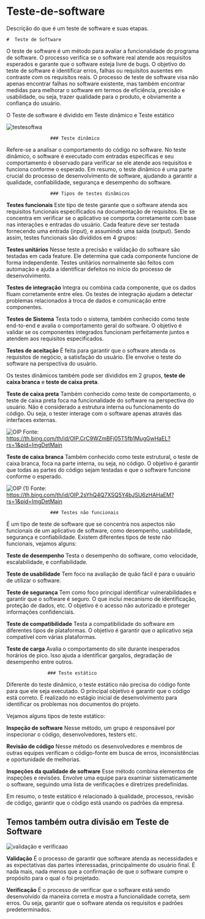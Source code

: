 # Teste-de-software
 Descrição do que é um teste de software e suas etapas.

    #  Teste de Software


O teste de software é um método para avaliar a funcionalidade do programa de software. O processo verifica se o software real atende aos requisitos esperados e garante que o software esteja livre de bugs. O objetivo do teste de software é identificar erros, falhas ou requisitos ausentes em contraste com os requisitos reais.
O processo de teste de software visa não apenas encontrar falhas no software existente, mas também encontrar medidas para melhorar o software em termos de eficiência, precisão e usabilidade, ou seja, trazer qualidade para o produto, e obviamente a confiança do usuário.

O Teste de software é dividido em Teste dinâmico e Teste estático

![testesoftwa](https://github.com/felipeenge/projeto-site/assets/121561336/2ea5b8c8-41cb-4062-83e6-4a6e85f997fd)

                    ### Teste dinâmico 
Refere-se a analisar o comportamento do código no software. No teste dinâmico, o software é executado com entradas específicas e seu comportamento é observado para verificar se ele atende aos requisitos e funciona conforme o esperado.
Em resumo, o teste dinâmico é uma parte crucial do processo de desenvolvimento de software, ajudando a garantir a qualidade, confiabilidade, segurança e desempenho do software. 

                    ### Tipos de testes dinâmicos

**Testes funcionais**
Este tipo de teste garante que o software atenda aos requisitos funcionais especificados na documentação de requisitos. Ele se concentra em verificar se o aplicativo se comporta corretamente com base nas interações e entradas do usuário.
Cada feature deve ser testada fornecendo uma entrada (input), e assumindo uma saída (output). Sendo assim, testes funcionais são divididos em 4 grupos:

**Testes unitários** 
Nesse teste a precisão e validação do software são testadas em cada feature. Ele determina que cada componente funcione de forma independente. Testes unitários normalmente são feitos com automação e ajuda a identificar defeitos no início do processo de desenvolvimento.

**Testes de integração**
Integra ou combina cada componente, que os dados fluam corretamente entre eles. Os testes de integração ajudam a detectar problemas relacionados à troca de dados e comunicação entre componentes.

**Testes de Sistema**
Testa todo o sistema, também conhecido como teste end-to-end e avalia o comportamento geral do software. O objetivo é validar se os componentes integrados funcionam perfeitamente juntos e atendem aos requisitos especificados.

**Testes de aceitação**
É feita para garantir que o software atenda os requisitos de negócio, a satisfação do usuário. Ele envolve o teste do software na perspectiva do usuário.

Os testes dinâmicos também pode ser divididos em 2 grupos, __teste de caixa branca__ e __teste de caixa preta__.

**Teste de caixa preta**
Também conhecido como teste de comportamento, o teste de caixa preta foca na funcionalidade do software na perspectiva do usuário. Não é considerado a estrutura interna ou funcionamento do código. Ou seja, o tester interage com o software apenas através das interfaces externas. 

![OIP](https://github.com/felipeenge/projeto-site/assets/121561336/efb38849-b7b7-42d0-bba9-c01f74e9e38c)
Fonte: https://th.bing.com/th/id/OIP.CrC9WZmBFj05T5fb1MugGwHaEL?rs=1&pid=ImgDetMain

**Teste de caixa branca**
Também conhecido como teste estrutural, o teste de caixa branca, foca na parte interna, ou seja, no código. O objetivo é garantir que todas as partes do código sejam testadas e que o software funcione conforme o esperado.

![OIP (1)](https://github.com/felipeenge/projeto-site/assets/121561336/35ecf051-a0cf-4163-9cbc-66a915dbacd0)
Fonte: https://th.bing.com/th/id/OIP.2sYhQ4Q7XSQ5Y4bJSU6zHAHaEM?rs=1&pid=ImgDetMain

                    ### Testes não funcionais
É um tipo de teste de software que se concentra nos aspectos não funcionais de um aplicativo de software, como desempenho, usabilidade, segurança e confiabilidade.
Existem diferentes tipos de teste não funcionais, vejamos alguns:

**Teste de desempenho**
Testa o desempenho do software, como velocidade, escalabilidade, e confiabilidade.

**Teste de usabilidade**
Tem foco na avaliação de quão fácil é para o usuário de utilizar o software. 

**Teste de segurança**
Tem como foco principal identificar vulnerabilidades e garantir que o software é seguro. O que inclui mecanismo de identificação, proteção de dados, etc. O objetivo é o acesso não autorizado e proteger informações confidenciais.

**Teste de compatibilidade**
Testa a compatibilidade do software em diferentes tipos de plataformas. O objetivo é garantir que o aplicativo seja compatível com várias plataformas.

**Teste de carga**
Avalia o comportamento do site durante inesperados horários de pico. Isso ajuda a identificar gargalos, degradação de desempenho entre outros.

                   ### Teste estático
Diferente do teste dinâmico, o teste estático não precisa do código fonte para que ele seja executado.
O principal objetivo é garantir que o código está correto. É realizado no estágio inicial de desenvolvimento para identificar os problemas nos documentos do projeto.

Vejamos alguns tipos de teste estático:

**Inspeção de software**
Nesse método, um grupo é responsável por inspecionar o código, desenvolvedores, testers etc.

**Revisão de código**
Nesse método os desenvolvedores e membros de outras equipes verificam o código-fonte em busca de erros, inconsistências e oportunidade de melhorias.

**Inspeções da qualidade de software**
Esse método combina elementos de inspeções e revisões. Envolve uma equipe para examinar sistematicamente o software, seguindo uma lista de verificações e diretrizes predefinidas.

Em resumo, o teste estático é relacionado à qualidade, processos, revisão de código, garantir que o código está usando os padrões da empresa.

## Temos também outra divisão em Teste de Software

![validação e verificaao](https://github.com/felipeenge/projeto-site/assets/121561336/ed8f0fd9-d19e-4dda-ab07-e46af3c4834d)

**Validação**
É o processo de garantir que software atenda as necessidades e as expectativas das partes interessadas, principalmente do usuário final. É nada mais, nada menos que a confirmação de que o software cumpre o propósito para o qual o foi projetado.

**Verificação**
É o processo de verificar que o software está sendo desenvolvido da maneira correta e mostra a funcionalidade correta, sem erros. Ou seja, garantir que o software atenda os requisitos e padrões predeterminados.








